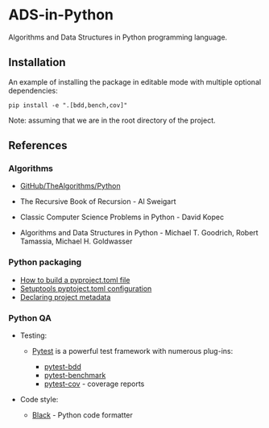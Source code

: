 # ADS-in-Python

Algorithms and Data Structures in Python programming language.

## Installation

An example of installing the package in editable mode with multiple optional dependencies:

```shell
pip install -e ".[bdd,bench,cov]"
```

Note: assuming that we are in the root directory of the project.

## References

### Algorithms

- [GitHub/TheAlgorithms/Python](https://github.com/TheAlgorithms/Python)

- The Recursive Book of Recursion - Al Sweigart
- Classic Computer Science Problems in Python - David Kopec
- Algorithms and Data Structures in Python - Michael T. Goodrich, Robert Tamassia, Michael H. Goldwasser

### Python packaging

- [How to build a pyproject.toml file](https://dev.to/2320sharon/how-to-build-a-pyprojecttoml-file-4mk8)
- [Setuptools pyptoject.toml configuration](https://setuptools.pypa.io/en/latest/userguide/pyproject_config.html)
- [Declaring project metadata](https://packaging.python.org/en/latest/specifications/declaring-project-metadata/)

### Python QA

- Testing:

  - [Pytest](https://docs.pytest.org/en/latest/) is a powerful test framework with numerous plug-ins:

    - [pytest-bdd](https://pytest-bdd.readthedocs.io/en/stable/)
    - [pytest-benchmark](https://pytest-benchmark.readthedocs.io/en/latest/index.html)
    - [pytest-cov](https://pytest-cov.readthedocs.io/en/latest/) - coverage reports

- Code style:

  - [Black](https://black.readthedocs.io/en/stable/index.html) - Python code formatter
